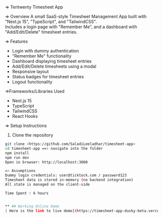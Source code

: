 => Tentwenty Timesheet App

=> Overview
A small SaaS-style Timesheet Management App built with "Next.js 15", "TypeScript", and "TailwindCSS".  
Includes a login page with "Remember Me", and a dashboard with "Add/Edit/Delete" timesheet entries.

=> Features
- Login with dummy authentication  
- "Remember Me" functionality  
- Dashboard displaying timesheet entries  
- Add/Edit/Delete timesheets using a modal  
- Responsive layout  
- Status badges for timesheet entries  
- Logout functionality  

=>Frameworks/Libraries Used
- Next.js 15  
- TypeScript  
- TailwindCSS  
- React Hooks  

=> Setup Instructions
1. Clone the repository  
```bash
git clone <https://github.com/SaladiLeeladhar/timesheet-app>
cd timesheet-app ==> navigate into the folder
npm install
npm run dev
Open in browser: http://localhost:3000

=> Assumptions
Dummy login credentials: user@ticktock.com / password123
Timesheet data is stored in-memory (no backend integration)
All state is managed on the client-side

Time Spent : 6 hours


** ## Working Online Demo
[ Here is the link to live demo](https://timesheet-app-dusky-beta.vercel.app)


